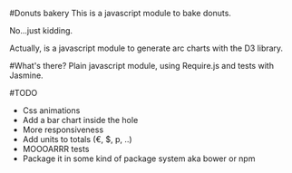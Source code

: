 #Donuts bakery
This is a javascript module to bake donuts.

No...just kidding.

Actually, is a javascript module to generate arc charts with the D3 library.

#What's there?
Plain javascript module, using Require.js and tests with Jasmine.

#TODO
* Css animations
* Add a bar chart inside the hole
* More responsiveness
* Add units to totals (€, $, p, ..)
* MOOOARRR tests
* Package it in some kind of package system aka bower or npm
